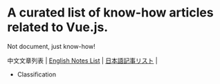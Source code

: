 # A curated list of know-how articles related to Vue.js.
Not document, just know-how!

中文文章列表 | [English Notes List](./README.md) | [日本語記事リスト](./README.jp.md) |

- Classification
  
